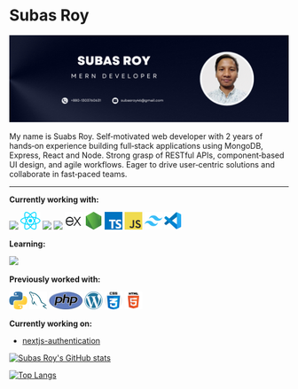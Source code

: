 # Subas Roy

<img src="images/mern-developer-banner.png" />

My name is Suabs Roy. Self‑motivated web developer with 2 years of hands‑on experience building full‑stack applications using MongoDB, Express, React and Node. Strong grasp of RESTful APIs, component‑based UI design, and agile workflows. Eager to drive user‑centric solutions and collaborate in fast‑paced teams.

---

**Currently working with:**

<a href="http://nextjs.org/" title="Next.js"><img src="icons/nextjs.png" style="width:32px" /></a>
<a href="https://reactjs.org/" title="React"><img src="icons/react.png" /></a>
<a href="https://redux.js.org/" title="Redux"><img src="icons/redux.png" /></a>
<a href="https://www.mongodb.com/" title="MongoDB"><img src="icons/mongodb.png" style="width:32px" /></a>
<a href="https://expressjs.com/" title="Express"><img src="icons/expressjs.png" /></a>
<a href="https://nodejs.org/en" title="Node.js"><img src="icons/nodejs.png" /></a>
<a href="https://www.typescriptlang.org/" title="TypeScript"><img src="icons/typescript.png" /></a>
<a href="https://en.wikipedia.org/wiki/JavaScript" title="JavaScript"><img src="icons/javascript.png" /></a>
<a href="https://tailwindcss.com/" title="TailwindCSS"><img src="icons/tailwindcss.png" /></a>
<a href="https://code.visualstudio.com/" title="Visual Studio Code"><img src="icons/vscode.png" /></a>

**Learning:**

<a href="http://nextjs.org/" title="Next.js"><img src="icons/nextjs.png" style="width:32px" /></a>

**Previously worked with:**

<a href="https://www.python.org/" title="Python"><img src="icons/python.png" /></a>
<a href="https://www.mysql.com/" title="MySQL"><img src="icons/mysql.png" /></a>
<a href="https://www.php.net/" title="PHP"><img src="icons/php.png" /></a>
<a href="https://wordpress.org/" title="WordPress"><img src="icons/wordpress.png" /></a>
<a href="https://www.w3schools.com/css/" title="CSS"><img src="icons/css.png" /></a>
<a href="https://www.w3schools.com/html/" title="HTML"><img src="icons/html5.png" /></a>

**Currently working on:**

- [nextjs-authentication](https://github.com/subas-roy/nextjs-authentication-client)

[![Subas Roy's GitHub stats](https://github-readme-stats.vercel.app/api?username=subas-roy)](https://github.com/subas-roy/github-readme-stats)

[![Top Langs](https://github-readme-stats.vercel.app/api/top-langs/?username=subas-roy)](https://github.com/subas-roy/github-readme-stats)
